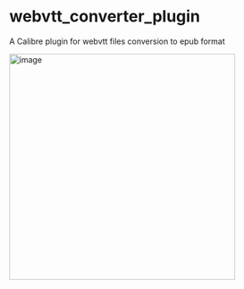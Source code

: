 # webvtt_converter_plugin
A Calibre plugin for webvtt files conversion to epub format

<img width="404" alt="image" src="https://user-images.githubusercontent.com/4084738/102599743-e03db500-4158-11eb-997f-e2f374a9bc8d.png">



